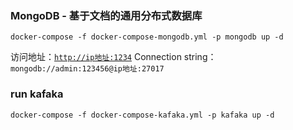 ### MongoDB - 基于文档的通用分布式数据库

```shell
docker-compose -f docker-compose-mongodb.yml -p mongodb up -d
```

访问地址：[`http://ip地址:1234`](http://127.0.0.1:1234)
Connection string：`mongodb://admin:123456@ip地址:27017`


### run kafaka

```shell
docker-compose -f docker-compose-kafaka.yml -p kafaka up -d
```